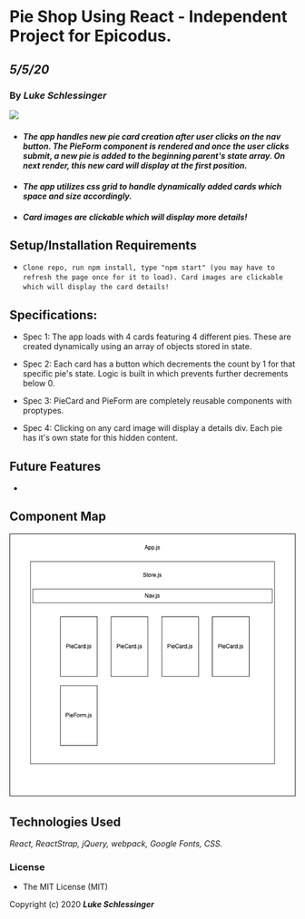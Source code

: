 # Pie Shop Using React - Independent Project for Epicodus. 

## _5/5/20_
### By _**Luke Schlessinger**_

<img src='./test1.gif'>

* #### _The app handles new pie card creation after user clicks on the nav button. The PieForm component is rendered and once the user clicks submit, a new pie is added to the beginning parent's state array. On next render, this new card will display at the first position._

* #### _The app utilizes css grid to handle dynamically added cards which space and size accordingly._

* #### _Card images are clickable which will display more details!_





## Setup/Installation Requirements
* `Clone repo, run npm install, type "npm start" (you may have to refresh the page once for it to load). Card images are clickable which will display the card details!`

## Specifications:
  * Spec 1: The app loads with 4 cards featuring 4 different pies. These are created dynamically using an array of objects stored in state.

  * Spec 2: Each card has a button which decrements the count by 1 for that specific pie's state. Logic is built in which prevents further decrements below 0.
    
  * Spec 3: PieCard and PieForm are completely reusable components with proptypes. 

  * Spec 4: Clicking on any card image will display a details div. Each pie has it's own state for this hidden content.

     
## Future Features
* 

## Component Map

![component map](PieShop-component-diagram.png)

## Technologies Used

_React, ReactStrap, jQuery, webpack, Google Fonts, CSS._

### License

* The MIT License (MIT) 

Copyright (c) 2020 **_Luke Schlessinger_**
